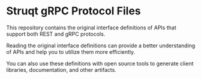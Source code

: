 # Struqt gRPC Protocol Files

This repository contains the original interface definitions of APIs that support
both REST and gRPC protocols.

Reading the original interface definitions can provide a better understanding of APIs
and help you to utilize them more efficiently.

You can also use these definitions with open source tools to generate client libraries,
documentation, and other artifacts.
